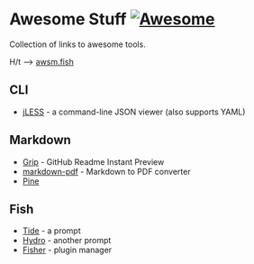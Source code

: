 # Awesome Stuff [![Awesome](https://awesome.re/badge.svg)](https://awesome.re)
Collection of links to awesome tools.  

H/t --> [awsm.fish](https://git.io/awsm.fish)

## CLI
* [jLESS](https://jless.io/) - a command-line JSON viewer (also supports YAML)

## Markdown
* [Grip](https://github.com/joeyespo/grip) - GitHub Readme Instant Preview
* [markdown-pdf](https://github.com/alanshaw/markdown-pdf) - Markdown to PDF converter
* [Pine](https://lukakerr.github.io/Pine/)

## Fish
* [Tide](https://github.com/IlanCosman/tide) - a prompt
* [Hydro](https://github.com/jorgebucaran/hydro) - another prompt
* [Fisher](https://github.com/jorgebucaran/fisher) - plugin manager